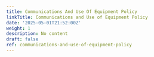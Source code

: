 ```yaml
---
title: Communications And Use Of Equipment Policy
linkTitle: Communications and Use of Equipment Policy
date: '2025-05-01T21:52:00Z'
weight: 1
description: No content
draft: false
ref: communications-and-use-of-equipment-policy
---
```


